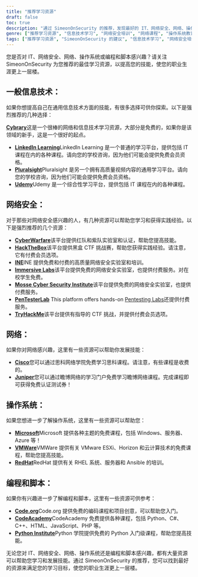 ```yaml
---
title: "推荐学习资源"
draft: false
toc: true
description: "通过 SimeonOnSecurity 的推荐，发现最好的 IT、网络安全、网络、操作系统以及编程和脚本学习资源。从 Cybrary、Code.org 和 CodeAcademy 等免费在线平台，到 LinkedIn Learning、Pluralsight 和 TryHackMe 等付费平台，你会发现有多种选择可以满足你的学习目标。通过免费培训和认证，增强你在思科、瞻博网络、Windows、VMware 和 Red Hat 等领域的技能。利用 SimeonOnSecurity 的顶级学习资源，让您的职业生涯更上一层楼。"
genre: ["推荐学习资源", "信息技术学习", "网络安全培训", "网络课程", "操作系统教育", "编程和脚本资源", "在线学习", "网络安全实验室", "网络认证", "操作系统培训"]
tags: ["推荐学习资源", "SimeonOnSecurity 的建议", "信息技术学习", "网络安全培训", "网络课程", "操作系统教育", "编程和脚本资源", "网络图书馆", "LinkedIn 学习", "Pluralsight", "Udemy", "网络战争", "黑客盒子", "INE", "沉浸式实验室", "莫塞网络安全研究所", "PenTesterLab", "TryHackMe", "思科", "瞻博网络", "微软", "VMWare", "红帽", "Code.org", "代码学院", "Python 学院", "在线学习", "网络安全实验室", "网络认证", "操作系统培训", "编程教育"]
---
```


您是否对 IT、网络安全、网络、操作系统或编程和脚本感兴趣？请关注 SimeonOnSecurity 为您推荐的最佳学习资源，以提高您的技能，使您的职业生涯更上一层楼。

## 一般信息技术：

如果你想提高自己在通用信息技术方面的技能，有很多选择可供你探索。以下是强烈推荐的几种选择：

 [**Cybrary**](https://www.cybrary.it/)这是一个很棒的网络和信息技术学习资源，大部分是免费的，如果你是该领域的新手，这是一个很好的起点。
- [**LinkedIn Learning**](https://www.lynda.com/)LinkedIn Learning 是一个普通的学习平台，提供包括 IT 课程在内的各种课程。请向您的学校咨询，因为他们可能会提供免费会员资格。
- [**Pluralsight**](https://www.pluralsight.com/)Pluralsight 是另一个拥有高质量视频内容的通用学习平台。请向您的学校咨询，因为他们可能会提供免费会员资格。
- [**Udemy**](https://www.udemy.com/)Udemy 是一个综合性学习平台，提供包括 IT 课程在内的各种课程。

## 网络安全：

对于那些对网络安全感兴趣的人，有几种资源可以帮助您学习和获得实践经验。以下是强烈推荐的几个资源：

- [**CyberWarfare**](https://cyberwarfare.live/)该平台提供红队和紫队实验室和认证，帮助您提高技能。
- [**HackTheBox**](https://www.hackthebox.eu/)该平台提供黑盒 CTF 挑战赛，帮助您获得实践经验。请注意，它有付费会员选项。
- [**INE**](https://ine.com/)INE 提供免费和付费的高质量网络安全实验室和培训。
- [**Immersive Labs**](https://www.immersivelabs.com/)该平台提供免费的网络安全实验室，也提供付费服务。对在校学生免费。
- [**Mosse Cyber Security Institute**](https://platform.mosse-institute.com/#/)该平台提供免费的网络安全实验室，也提供付费服务。
- [**PenTesterLab**](https://pentesterlab.com/) This platform offers hands-on [Pentesting Labs](https://simeononsecurity.com/tags/pentesterlab/)还提供付费服务。
- [**TryHackMe**](https://tryhackme.com/signup?referrer=5f651e437af6815dfbc2ab56)该平台提供有指导的 CTF 挑战，并提供付费会员选项。

## 网络：

如果你对网络感兴趣，这里有一些资源可以帮助你发展技能：

- [**Cisco**](https://www.cisco.com/c/m/en_sg/partners/cisco-networking-academy/index.html)您可以通过思科网络学院免费学习思科课程。请注意，有些课程是收费的。
- [**Juniper**](https://learningportal.juniper.net/juniper/default.aspx)您可以通过瞻博网络的学习门户免费学习瞻博网络课程。完成课程即可获得免费认证测试券！

## 操作系统：

如果您想进一步了解操作系统，这里有一些资源可以帮助您：

- [**Microsoft**](https://docs.microsoft.com/en-us/learn/)Microsoft 提供各种主题的免费课程，包括 Windows、服务器、Azure 等！
- [**VMWare**](https://www.vmware.com/education-services/learning-zone.html)VMWare 提供有关 VMware ESXi、Horizon 和云计算技术的免费课程，帮助您提高技能。
- [**RedHat**](https://www.redhat.com/en/services/training-and-certification)RedHat 提供有关 RHEL 系统、服务器和 Ansible 的培训。

## 编程和脚本：

如果你有兴趣进一步了解编程和脚本，这里有一些资源可供参考：

- [**Code.org**](https://studio.code.org/courses)Code.org 提供免费的编码课程和项目创意，可以帮助您入门。
- [**CodeAcademy**](https://www.codecademy.com/)CodeAcademy 免费提供各种课程，包括 Python、C#、C++、HTML、JavaScript、PHP 等。
- [**Python Institute**](https://pythoninstitute.org/python-essentials-1)Python 学院提供免费的 Python 入门级课程，帮助您提高技能。

无论您对 IT、网络安全、网络、操作系统还是编程和脚本感兴趣，都有大量资源可以帮助您学习和发展技能。通过 SimeonOnSecurity 的推荐，您可以找到最好的资源来满足您的学习目标，使您的职业生涯更上一层楼。
